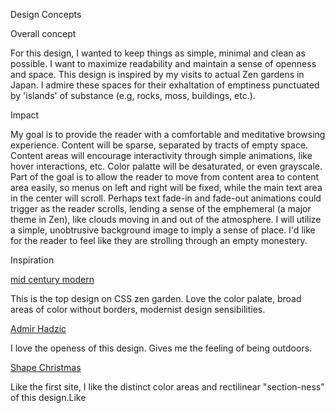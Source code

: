 Design Concepts

Overall concept

For this design, I wanted to keep things as simple, minimal and clean as possible.  I want to maximize readability and maintain a sense of openness and space.  This design is inspired by my visits to actual Zen gardens in Japan.  I admire these spaces for their exhaltation of emptiness punctuated by 'islands' of substance (e.g, rocks, moss, buildings, etc.).

Impact

My goal is to provide the reader with a comfortable and meditative browsing experience.  Content will be sparse, separated by tracts of empty space.  Content areas will encourage interactivity through simple animations, like hover interactions, etc. Color palatte will be desaturated, or even grayscale.  Part of the goal is to allow the reader to move from content area to content area easily, so menus on left and right will be fixed, while the main text area in the center will scroll.  Perhaps text fade-in and fade-out animations could trigger as the reader scrolls, lending a sense of the emphemeral (a major theme in Zen), like clouds moving in and out of the atmosphere.  I will utilize a simple, unobtrusive background image to imply a sense of place. I'd like for the reader to feel like they are strolling through an empty monestery. 


Inspiration

<a href="http://csszengarden.com/221/">mid century modern</a>

This is the top design on CSS zen garden.  Love the color palate, broad areas of color without borders, modernist design sensibilities.  

<a href="http://www.awwwards.com/web-design-awards/admir-hadzic-portfolio-3"> Admir Hadzic</a>

I love the openess of this design.  Gives me the feeling of being outdoors.

<a href="http://www.awwwards.com/web-design-awards/shape-christmas">Shape Christmas</a>

Like the first site, I like the distinct color areas and rectilinear "section-ness" of this design.Like

